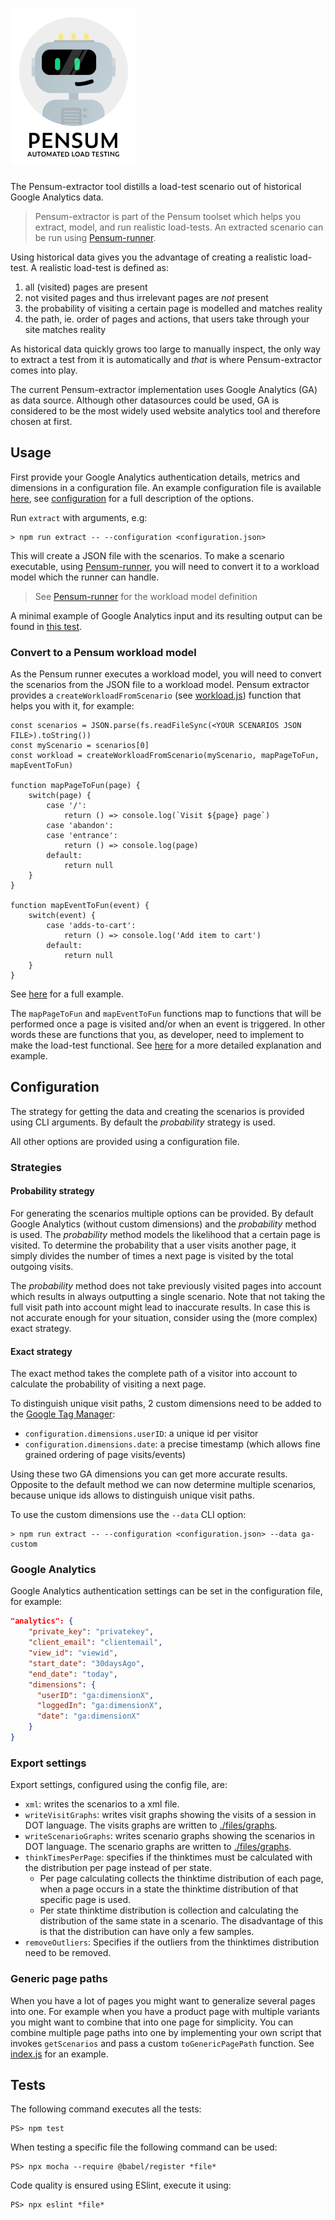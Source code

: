 # ![Pensum-extractor](./logo.png)

The Pensum-extractor tool distills a load-test scenario out of historical Google Analytics data.

> Pensum-extractor is part of the Pensum toolset which helps you extract, model, and run realistic load-tests.
An extracted scenario can be run using [Pensum-runner](https://github.com/avivasolutionsnl/pensum-runner).

Using historical data gives you the advantage of creating a realistic load-test. A realistic load-test is defined as:
1. all (visited) pages are present
2. not visited pages and thus irrelevant pages are *not* present
3. the probability of visiting a certain page is modelled and matches reality
4. the path, ie. order of pages and actions, that users take through your site matches reality

As historical data quickly grows too large to manually inspect, the only way to extract a test from it is automatically and *that* is where Pensum-extractor comes into play.

The current Pensum-extractor implementation uses Google Analytics (GA) as data source. Although other datasources could be used, 
GA is considered to be the most widely used website analytics tool and therefore chosen at first.

## Usage
First provide your Google Analytics authentication details, metrics and dimensions in a configuration file. An example configuration file is available [here](./files/configuration.json), see [configuration](#configuration) for a full description of the options.

Run `extract` with arguments, e.g:

```
> npm run extract -- --configuration <configuration.json>
```

This will create a JSON file with the scenarios. To make a scenario executable, using [Pensum-runner](https://github.com/avivasolutionsnl/pensum-runner), you will need to convert it to a workload model which the runner can handle.

> See [Pensum-runner](https://github.com/avivasolutionsnl/pensum-runner) for the workload model definition

A minimal example of Google Analytics input and its resulting output can be found in [this test](./test/pagevisits/scenario.js).

### Convert to a Pensum workload model
As the Pensum runner executes a workload model, you will need to convert the scenarios from the JSON file to a workload model.
Pensum extractor provides a `createWorkloadFromScenario` (see [workload.js](./src/workload.js)) function that helps you with it, for example:
```
const scenarios = JSON.parse(fs.readFileSync(<YOUR SCENARIOS JSON FILE>).toString())
const myScenario = scenarios[0]
const workload = createWorkloadFromScenario(myScenario, mapPageToFun, mapEventToFun)

function mapPageToFun(page) {
    switch(page) {
        case '/':
            return () => console.log(`Visit ${page} page`)
        case 'abandon':
        case 'entrance':
            return () => console.log(page)
        default:
            return null
    }
}

function mapEventToFun(event) {
    switch(event) {
        case 'adds-to-cart':
            return () => console.log('Add item to cart')
        default:
            return null
    }
}
```
See [here](./test/pagevisits/workload.js) for a full example.

The `mapPageToFun` and `mapEventToFun` functions map to functions that will be performed once a page is visited and/or when an event is triggered. In other words these are functions that you, as developer, need to implement to make the load-test functional. See [here](https://github.com/avivasolutionsnl/pensum-runner#Usage) for a more detailed explanation and example.

## Configuration
The strategy for getting the data and creating the scenarios is provided using CLI arguments. By default the *probability* strategy is used.

All other options are provided using a configuration file.

### Strategies
#### Probability strategy
For generating the scenarios multiple options can be provided. By default Google Analytics (without custom dimensions) and the *probability* method is used. The *probability* method models the likelihood that a certain page is visited. To determine the probability that a user visits another page, it simply divides the number of times a next page is visited by the total outgoing visits. 

The *probability* method does not take previously visited pages into account which results in always outputting a single scenario. Note that not taking the full visit path into account might lead to inaccurate results. In case this is not accurate enough for your situation, consider using the (more complex) exact strategy.

#### Exact strategy
The exact method takes the complete path of a visitor into account to calculate the probability of visiting a next page.

To distinguish unique visit paths, 2 custom dimensions need to be added to the [Google Tag Manager](https://tagmanager.google.com/):
- `configuration.dimensions.userID`: a unique id per visitor
- `configuration.dimensions.date`: a precise timestamp (which allows fine grained ordering of page visits/events)

Using these two GA dimensions you can get more accurate results. Opposite to the default method we can now determine multiple scenarios, because unique ids allows to distinguish unique visit paths.

To use the custom dimensions use the `--data` CLI option:
```
> npm run extract -- --configuration <configuration.json> --data ga-custom
```

### Google Analytics
Google Analytics authentication settings can be set in the configuration file, for example:

```json
"analytics": {
    "private_key": "privatekey",
    "client_email": "clientemail",
    "view_id": "viewid",
    "start_date": "30daysAgo",
    "end_date": "today",
    "dimensions": {
      "userID": "ga:dimensionX",
      "loggedIn": "ga:dimensionX",
      "date": "ga:dimensionX"
    }
}
```

### Export settings
Export settings, configured using the config file, are:
- `xml`: writes the scenarios to a xml file.
- `writeVisitGraphs`: writes visit graphs showing the visits of a session in DOT language. The visits graphs are written to [./files/graphs]().
- `writeScenarioGraphs`: writes scenario graphs showing the scenarios in DOT language. The scenario graphs are written to [./files/graphs]().
- `thinkTimesPerPage`: specifies if the thinktimes must be calculated with the distribution per page instead of per state.
    - Per page calculating collects the thinktime distribution of each page, when a page occurs in a state the thinktime distribution of that specific page is used.
    - Per state thinktime distribution is collection and calculating the distribution of the same state in a scenario. The disadvantage of this is that the distribution can have only a few samples.
- `removeOutliers`: Specifies if the outliers from the thinktimes distribution need to be removed.

### Generic page paths
When you have a lot of pages you might want to generalize several pages into one. For example when you have a product page with multiple variants you might want to
combine that into one page for simplicity. 
You can combine multiple page paths into one by implementing your own script that invokes `getScenarios` and pass a custom `toGenericPagePath` function.
See [index.js](./src/index.js) for an example.


## Tests
The following command executes all the tests:
```
PS> npm test
```

When testing a specific file the following command can be used:
```
PS> npx mocha --require @babel/register *file*
```

Code quality is ensured using ESlint, execute it using:
```
PS> npx eslint *file*
```
